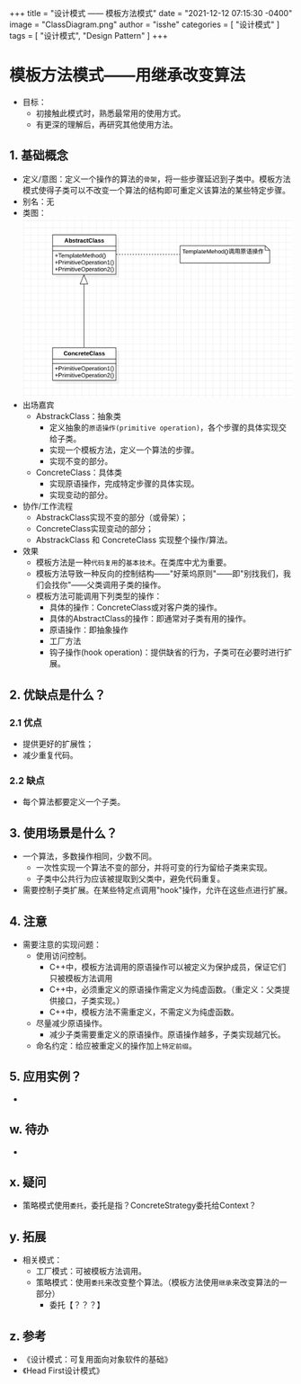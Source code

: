 +++
title = "设计模式 —— 模板方法模式"
date = "2021-12-12 07:15:30 -0400"
image = "ClassDiagram.png"
author = "isshe"
categories = [ "设计模式" ]
tags = [ "设计模式", "Design Pattern" ]
+++


# 模板方法模式——用继承改变算法
* 目标：
    * 初接触此模式时，熟悉最常用的使用方式。
    * 有更深的理解后，再研究其他使用方法。
## 1. 基础概念
* 定义/意图：定义一个操作的算法的`骨架`，将一些步骤延迟到子类中。模板方法模式使得子类可以不改变一个算法的结构即可重定义该算法的某些特定步骤。
* 别名：无
* 类图：
![类图](ClassDiagram.png)
* 出场嘉宾
    * AbstrackClass：抽象类
        * 定义抽象的`原语操作(primitive operation)`，各个步骤的具体实现交给子类。
        * 实现一个模板方法，定义一个算法的步骤。
        * 实现不变的部分。
    * ConcreteClass：具体类
        * 实现原语操作，完成特定步骤的具体实现。
        * 实现变动的部分。
* 协作/工作流程
    * AbstrackClass实现不变的部分（或骨架）；
    * ConcreteClass实现变动的部分；
    * AbstrackClass 和 ConcreteClass 实现整个操作/算法。
* 效果
    * 模板方法是一种`代码复用`的`基本技术`。在类库中尤为重要。
    * 模板方法导致一种反向的控制结构——"好莱坞原则"——即"别找我们，我们会找你"——父类调用子类的操作。
    * 模板方法可能调用下列类型的操作：
        * 具体的操作：ConcreteClass或对客户类的操作。
        * 具体的AbstractClass的操作：即通常对子类有用的操作。
        * 原语操作：即抽象操作
        * 工厂方法
        * 钩子操作(hook operation)：提供缺省的行为，子类可在必要时进行扩展。

## 2. 优缺点是什么？
### 2.1 优点
* 提供更好的扩展性；
* 减少重复代码。


### 2.2 缺点
* 每个算法都要定义一个子类。


## 3. 使用场景是什么？
* 一个算法，多数操作相同，少数不同。
    * 一次性实现一个算法不变的部分，并将可变的行为留给子类来实现。
    * 子类中公共行为应该被提取到父类中，避免代码重复。
* 需要控制子类扩展。在某些特定点调用"hook"操作，允许在这些点进行扩展。

## 4. 注意
* 需要注意的实现问题：
    * 使用访问控制。
        * C++中，模板方法调用的原语操作可以被定义为保护成员，保证它们只被模板方法调用
        * C++中，必须重定义的原语操作需定义为纯虚函数。（重定义：父类提供接口，子类实现。）
        * C++中，模板方法不需重定义，不需定义为纯虚函数。
    * 尽量减少原语操作。
        * 减少子类需要重定义的原语操作。原语操作越多，子类实现越冗长。
    * 命名约定：给应被重定义的操作加上`特定前缀`。


## 5. 应用实例？
* 

## w. 待办
* 

## x. 疑问
* 策略模式使用`委托`，委托是指？ConcreteStrategy委托给Context？

## y. 拓展
* 相关模式：
    * 工厂模式：可被模板方法调用。
    * 策略模式：使用`委托`来改变整个算法。（模板方法使用`继承`来改变算法的一部分）
        * 委托【？？？】

## z. 参考
* 《设计模式：可复用面向对象软件的基础》
* 《Head First设计模式》

